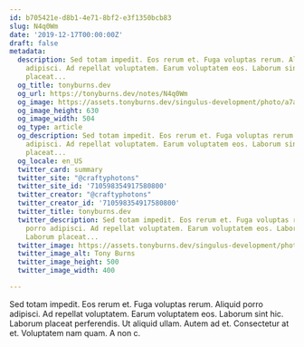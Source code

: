 ```yaml
---
id: b705421e-d8b1-4e71-8bf2-e3f1350bcb83
slug: N4q0Wm
date: '2019-12-17T00:00:00Z'
draft: false
metadata:
  description: Sed totam impedit. Eos rerum et. Fuga voluptas rerum. Aliquid porro
    adipisci. Ad repellat voluptatem. Earum voluptatem eos. Laborum sint hic. Laborum
    placeat...
  og_title: tonyburns.dev
  og_url: https://tonyburns.dev/notes/N4q0Wm
  og_image: https://assets.tonyburns.dev/singulus-development/photo/a7aaf33dbd0b584a47dea1fc1b3a9bbf.jpeg
  og_image_height: 630
  og_image_width: 504
  og_type: article
  og_description: Sed totam impedit. Eos rerum et. Fuga voluptas rerum. Aliquid porro
    adipisci. Ad repellat voluptatem. Earum voluptatem eos. Laborum sint hic. Laborum
    placeat...
  og_locale: en_US
  twitter_card: summary
  twitter_site: "@craftyphotons"
  twitter_site_id: '710598354917580800'
  twitter_creator: "@craftyphotons"
  twitter_creator_id: '710598354917580800'
  twitter_title: tonyburns.dev
  twitter_description: Sed totam impedit. Eos rerum et. Fuga voluptas rerum. Aliquid
    porro adipisci. Ad repellat voluptatem. Earum voluptatem eos. Laborum sint hic.
    Laborum placeat...
  twitter_image: https://assets.tonyburns.dev/singulus-development/photo/7502d1526646abf03deb056888635686.jpeg
  twitter_image_alt: Tony Burns
  twitter_image_height: 500
  twitter_image_width: 400

---
```


Sed totam impedit. Eos rerum et. Fuga voluptas rerum. Aliquid porro adipisci. Ad repellat voluptatem. Earum voluptatem eos. Laborum sint hic. Laborum placeat perferendis. Ut aliquid ullam. Autem ad et. Consectetur at et. Voluptatem nam quam. A non c.
